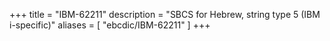 +++
title = "IBM-62211"
description = "SBCS for Hebrew, string type 5 (IBM i-specific)"
aliases = [ "ebcdic/IBM-62211" ]
+++
